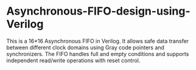 # Asynchronous-FIFO-design-using-Verilog
This is a 16×16 Asynchronous FIFO in Verilog. It allows safe data transfer between different clock domains using Gray code pointers and synchronizers. The FIFO handles full and empty conditions and supports independent read/write operations with reset control.
